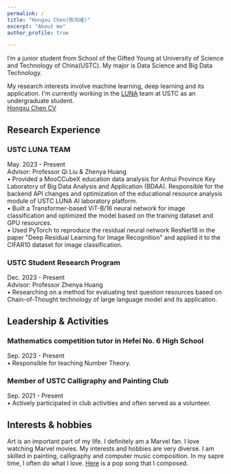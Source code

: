 ```yaml
---
permalink: /
title: "Hongxu Chen(陈鸿绪)"
excerpt: "About me"
author_profile: true

---
```


I’m a junior student from School of the Gifted Young at University of Science and Technology of China(USTC). My major is Data Science and Big Data Technology.   
  
My research interests involve machine learning, deep learning and its application. I'm currently working in the [LUNA](luna.bdaa.pro) team at USTC as an undergraduate student.  
[Hongxu Chen CV](https://mail-attachment.googleusercontent.com/attachment/u/2/?ui=2&ik=de87ad904b&attid=0.1&permmsgid=msg-a:r5781267330923085286&th=18cdf12cbe950c0d&view=att&disp=inline&saddbat=ANGjdJ9-wLbpvo4e0kehaHsZpoRNAXURo8t1ZoT9mT6AzVypssgks85gX-nQ6WLc7cdtWaU8xDvAzrY9MbU5qdRIGhW83wKkdN8_AlpLybOJZyGib3xByBdlRfipIIgFiE_TE0MfwqRIi50M_kMXsQhajuHQvqdl0qyUo1NEylGSkJLA6We-kDuTstF3ZUl9GcT0lkblZOyAFPsN5TxsJ3cNkRGRVypcbsigjXiuEzOpNsWzWUNwz6RIyg1Z76XSsGhnbjqpy9IWt9hEIRRx5l_G3ILqaE83UOp4Rt_1igZSkPg_QGcrbc1VXn_bBKAcD_mMKaMNtUWa3PidlnXoB7EqyxRqWm3ZnM4zYCIiKBwEHzFSN-1ejFPvslyP43ngXFPrSE1OIFi-DyO3kHn4IkuBEyZYJclHQlocOybDlvV3AwW-wuyl_popgFmqbZA4gsSs9wJgF9uoATYWfIdiy5CZMhVV1O2sZh9ccRwtw-N_59bJ5qFJb0WqdUFTuLnMbMTUxEp3gb78FkDHqaaKH_IT8AmNEiHbYOHHfyacxvg7-Wq2DkRdKvQbo8QVM6BAyPQQ3ElcSoaQhnWjAErmzs4pfsFFwFaPEOLJqagzmLMIG6XJMXNJfq2qJtlify5zAfexMr5VCsYlg37-Pzu8uEMEtQOoEi3OLmHbYKv_xDGNyprhhZMI1b3H2Ve4NC7N8PEjfy2gIQOwv9uqTs1X0r8057rjgu0m_1Xf2qXrX_fizuARESXHLxCqBCcGQp1yQ_OpeArTr3Z9gr2BigoEXcfXADF20PRWZY4McFoHT3MDDNmsIOHlQMUrmzr2BNrn461iNHctNXsNX3sOMqDQurZgSk5nLSfLL22DqXOgV1Lm-7ngfdy4tKh_sjAwncpgVXZ2ZFgn8ZhsCrucXbSW_RZRPNTkEL7LqhhPrd1KOXzfKtGFWsDPeo_qYLutPjyEmb3VjBA8Tpwn38QSvbuqWQvwv5RBgbL4PigzuiDY2YRqFcK1t5-Vz3OOiuDwBRpjGyUwobcTtprGgGuYwBv61CbW7SkLmomn3uZU1m_sRFMUwPuvoefW6Jw7AVjlPtk)

Research Experience
-----
### USTC LUNA TEAM  
May. 2023 - Present  
Advisor: Professor Qi Liu & Zhenya Huang  
•	Provided a MooCCubeX education data analysis for Anhui Province Key Laboratory of Big Data Analysis and Application (BDAA). Responsible for the backend API changes and optimization of the educational resource analysis module of USTC LUNA AI laboratory platform.  
•	Built a Transformer-based ViT-B/16 neural network for image classification and optimized the model based on the training dataset and GPU resources.  
•	Used PyTorch to reproduce the residual neural network ResNet18 in the paper "Deep Residual Learning for Image Recognition" and applied it to the CIFAR10 dataset for image classification.  

  
### USTC Student Research Program  
Dec. 2023 - Present  
Advisor: Professor Zhenya Huang  
•	Researching on a method for evaluating test question resources based on Chain-of-Thought technology of large language model and its application.  

  
Leadership & Activities
-----
### Mathematics competition tutor in Hefei No. 6 High School   
Sep. 2023 - Present  
•	Responsible for teaching Number Theory.  

  
### Member of USTC Calligraphy and Painting Club   
Sep. 2021 - Present  
•	Actively participated in club activities and often served as a volunteer.

Interests & hobbies
-----
Art is an important part of my life. I definitely am a Marvel fan. I love watching Marvel movies. My interests and hobbies are very diverse. I am skilled in painting, calligraphy and computer music composition. In my sapre time, I often do what I love. [Here](https://www.bilibili.com/video/BV1hk4y1g7UQ/) is a pop song that I composed.




